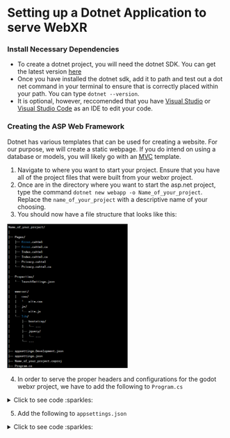 # Setting up a Dotnet Application to serve WebXR

### Install Necessary Dependencies
- To create a dotnet project, you will need the dotnet SDK. You can get the latest version [here](https://dotnet.microsoft.com/en-us/download)
- Once you have installed the dotnet sdk, add it to path and test out a dot net command in your terminal to ensure that is correctly placed within your path. You can type `dotnet --version`.
- It is optional, however, reccomended that you have [Visual Studio](https://visualstudio.microsoft.com/#vs-section) or [Visual Studio Code](https://visualstudio.microsoft.com/#vscode-section) as an IDE to edit your code.

### Creating the ASP Web Framework
Dotnet has various templates that can be used for creating a website. For our purpose, we will create a static webpage. If you do intend on using a database or models, you will likely go with an [MVC](https://dotnet.microsoft.com/en-us/apps/aspnet/mvc) template.

1. Navigate to where you want to start your project. Ensure that you have all of the project files that were built from your webxr project.
2. Once are in the directory where you want to start the asp.net project, type the command `dotnet new webapp -o Name_of_your_project`. Replace the `name_of_your_project` with a descriptive name of your choosing.
3. You should now have a file structure that looks like this:
<img src = "Graphics/ASP_File_Layout.png" alt = "Image of the ASP.net file Structure" width = "55%">

4. In order to serve the proper headers and configurations for the godot webxr project, we have to add the following to `Program.cs`

<details>
    <summary>Click to see code :sparkles:</summary>


    using Microsoft.Extensions.Options;
    using Microsoft.AspNetCore.Builder;
    using Microsoft.Extensions.DependencyInjection;
    using Microsoft.AspNetCore.StaticFiles;

    var builder = WebApplication.CreateBuilder(args);

    // Add services to the container.
    // (Add any services you need here, like MVC, Razor Pages, etc.)
    builder.Services.AddRazorPages();

    var app = builder.Build();

    // Configure the HTTP request pipeline.
    if (!app.Environment.IsDevelopment())
    {
        app.UseExceptionHandler("/Error");
        // The default HSTS value is 30 days. You may want to change this for production scenarios, see https://aka.ms/aspnetcore-hsts.
        app.UseHsts();
    }

    app.UseHttpsRedirection();

    // Custom Middleware to set Cross-Origin Isolation headers
    app.Use(async (context, next) =>
    {
        context.Response.Headers.Add("Cross-Origin-Opener-Policy", "same-origin");
        context.Response.Headers.Add("Cross-Origin-Embedder-Policy", "require-corp");
        context.Response.Headers.Add("X-Content-Type-Options", "nosniff");
        await next();
    });

    // Configure MIME type mapping for JavaScript files
    var contentTypeProvider = new FileExtensionContentTypeProvider();
    // contentTypeProvider.Mappings[".js"] = "application/javascript"; // Set the MIME type for .js files
    if (!contentTypeProvider.Mappings.ContainsKey(".pck"))
    {
        contentTypeProvider.Mappings[".pck"] = "application/octet-stream";
    }

    app.UseDefaultFiles(new DefaultFilesOptions
    {
        DefaultFileNames = new List<string> { "index.html" } // Godot project's main HTML file
    });

    app.UseStaticFiles(new StaticFileOptions
    {
        ContentTypeProvider = contentTypeProvider
    });

    app.UseRouting();
    app.UseAuthorization();
    app.MapRazorPages();
    app.Run();
</details>

5. Add the following to `appsettings.json`
<details>
    <summary>Click to see code :sparkles:</summary>
    {
  "Logging": {
    "LogLevel": {
      "Default": "Information",
      "Microsoft.AspNetCore": "Warning",
      "Microsoft.Hosting.Lifetime": "Information"
    }
  },
  "AllowedHosts": "*",
  "Kestrel": {
    "Endpoints": {
      "Https":{
        "Url": "https://localhost:5001"
      }
    }
  }
}

</details>